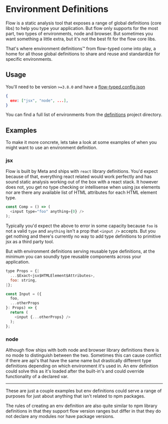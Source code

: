 # Environment Definitions

Flow is a static analysis tool that exposes a range of global definitions (core libs) to help you type your application. But flow only supports for the most part, two types of environments, node and browser. But sometimes you want something a little extra, but it's not the best fit for the flow core libs.

That's where environment definitions™ from flow-typed come into play, a home for all those global definitions to share and reuse and standardize for specific environments.

## Usage

You'll need to be version `>=3.8.0` and have a [flow-typed.config.json](flow-typed-config.md)

```json
{
  env: ["jsx", "node", ...],
}
```

You can find a full list of environments from the [definitions](https://github.com/flow-typed/flow-typed/tree/master/definitions/environments) project directory.

## Examples

To make it more concrete, lets take a look at some examples of when you might want to use an environment definition.

### jsx

Flow is built by Meta and ships with `react` library definitions. You'd expect because of that, everything react related would work perfectly and has sound static analysis working out of the box with a react stack. It however does not, you get no type checking or intellisense when using jsx elements nor are there any available list of HTML attributes for each HTML element type.

```js
const Comp = () => (
  <input type="foo" anything={0} />
);
```

Typically you'd expect the above to error in some capacity because `foo` is not a valid `type` and `anything` isn't a prop that `<input />` accepts. But you get nothing and there's currently no way to add type definitions to primitive jsx as a third party tool.

But with environment definitions serving reusable type definitions, at the minimum you can soundly type reusable components across your application.

```js
type Props = {|
  ...$Exact<jsx$HTMLElement$Attributes>,
  foo: string,
|};

const Input = ({
  foo,
  ...otherProps
}: Props) => {
  return (
    <input {...otherProps} />
  );
};
```

### node

Although flow ships with both node and browser library definitions there is no mode to distinguish between the two. Sometimes this can cause conflict if there are api's that have the same name but drastically different type definitions depending on which environment it's used in. An env definition could solve this as it's loaded after the built-in's and could override functionality of a declared var.

---

These are just a couple examples but env definitions could serve a range of purposes for just about anything that isn't related to npm packages.

The rules of creating an env definition are also quite similar to npm library definitions in that they support flow version ranges but differ in that they do not declare any modules nor have package versions.
